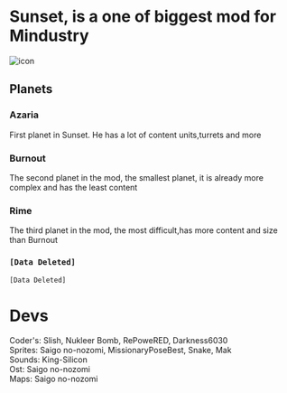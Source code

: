 # Sunset, is a one of biggest mod for Mindustry
![icon](https://user-images.githubusercontent.com/81778048/127994157-6685149f-2437-4d28-8122-96ac39880966.png)

## Planets
### Azaria
First planet in Sunset. He has a lot of content units,turrets and more
### Burnout
The second planet in the mod, the smallest planet, it is already more complex and has the least content
### Rime
The third planet in the mod, the most difficult,has more content and size than Burnout

### `[Data Deleted]`
`[Data Deleted]`

# Devs
Coder's: Slish, Nukleer Bomb, RePoweRED, Darkness6030\
Sprites: Saigo no-nozomi, MissionaryPoseBest, Snake, Mak\
Sounds: King-Silicon\
Ost: Saigo no-nozomi\
Maps: Saigo no-nozomi
